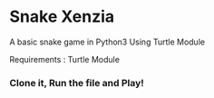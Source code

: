 # Snake Xenzia
A basic snake game in Python3 Using Turtle Module

Requirements : Turtle Module

### Clone it, Run the file and Play!
